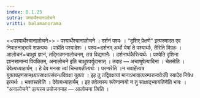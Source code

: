 ```yaml
---
index: 8.1.25
sutra: पश्यार्थैश्चानालोचने
vritti: balamanorama
---
```


<<पश्यार्थैश्चानालोचने>> - पश्यार्थैश्चानालोचने । दर्शनं पश्यः । "दृशिर् प्रेक्षणे" इत्यस्मादत एव निपातनाद्भावे शप्रत्ययः ।पाघ्रे॑ति पश्यादेशः । पश्यः=दर्शनम् अर्थो येषां ते पश्यार्थाः, तैरिति विग्रहः । आलोचनं=चाक्षुषं ज्ञानं, तद्भिन्नमनालोचनम्, तत्र विद्यमानैः । दर्शनार्थकैरित्यर्थः । पश्येति दृशिना ज्ञानसामान्यं विवक्षितम्, अनालोचने इति चाक्षुषपर्युदासात् । तदाह — अचाश्रुषेत्यादिना । चेतसेति । देवेत्यध्याहार्यम् । हे देव मनसा त्वां चिन्तयतीत्यर्थः । परम्परेति ।न चवाहे॑त्यत्र युक्तग्रहणसामथ्र्यात्साक्षात्संबन्धविवक्षा युक्ता । इह तु तद्विवक्षायां मानाऽभावात्परम्परान्वयेऽपि स्यादेव निषेध इत्यर्थः । भक्तस्तवेति । देवेत्यध्याहार्यम् । इह तवेत्यस्य रूपेणान्वयो न तु साक्षाद्भ्यायतिनेति भावः । "अनालोचने" इत्यस्य प्रयोजनमाह — आलोचना त्विति । 